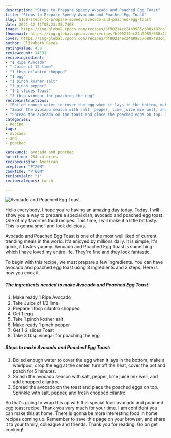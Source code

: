 ```yaml
---
description: "Steps to Prepare Speedy Avocado and Poached Egg Toast"
title: "Steps to Prepare Speedy Avocado and Poached Egg Toast"
slug: 5169-steps-to-prepare-speedy-avocado-and-poached-egg-toast
date: 2021-12-11T08:23:25.740Z
image: https://img-global.cpcdn.com/recipes/bf90214ec24a9985/680x482cq70/avocado-and-poached-egg-toast-recipe-main-photo.jpg
thumbnail: https://img-global.cpcdn.com/recipes/bf90214ec24a9985/680x482cq70/avocado-and-poached-egg-toast-recipe-main-photo.jpg
cover: https://img-global.cpcdn.com/recipes/bf90214ec24a9985/680x482cq70/avocado-and-poached-egg-toast-recipe-main-photo.jpg
author: Elizabeth Reyes
ratingvalue: 4.8
reviewcount: 14191
recipeingredient:
- "1 Ripe Avocado"
- " Juice of 12 lime"
- "1 tbsp cilantro chopped"
- "1 egg"
- "1 pinch kosher salt"
- "1 pinch pepper"
- "1-2 slices Toast"
- "3 tbsp vinegar for poaching the egg"
recipeinstructions:
- "Boiled enough water to cover the egg when it lays in the bottom, make a whirlpool, drop the egg at the center, turn off the heat, cover the pot and poach for 5 minutes."
- "Smash the avocado season with salt, pepper, lime juice mix well, and add chopped cilantro."
- "Spread the avocado on the toast and place the poached eggs on top. Sprinkle with salt, pepper, and fresh chopped cilantro."
categories:
- Recipe
tags:
- avocado
- and
- poached

katakunci: avocado and poached 
nutrition: 254 calories
recipecuisine: American
preptime: "PT20M"
cooktime: "PT60M"
recipeyield: "1"
recipecategory: Lunch

---
```



![Avocado and Poached Egg Toast](https://img-global.cpcdn.com/recipes/bf90214ec24a9985/680x482cq70/avocado-and-poached-egg-toast-recipe-main-photo.jpg)

Hello everybody, I hope you're having an amazing day today. Today, I will show you a way to prepare a special dish, avocado and poached egg toast. One of my favorites food recipes. This time, I will make it a little bit tasty. This is gonna smell and look delicious.

Avocado and Poached Egg Toast is one of the most well liked of current trending meals in the world. It's enjoyed by millions daily. It is simple, it's quick, it tastes yummy. Avocado and Poached Egg Toast is something which I have loved my entire life. They're fine and they look fantastic.




To begin with this recipe, we must prepare a few ingredients. You can have avocado and poached egg toast using 8 ingredients and 3 steps. Here is how you cook it.

<!--inarticleads1-->

##### The ingredients needed to make Avocado and Poached Egg Toast:

1. Make ready 1 Ripe Avocado
1. Take  Juice of 1/2 lime
1. Prepare 1 tbsp cilantro chopped
1. Get 1 egg
1. Take 1 pinch kosher salt
1. Make ready 1 pinch pepper
1. Get 1-2 slices Toast
1. Take 3 tbsp vinegar for poaching the egg




<!--inarticleads2-->

##### Steps to make Avocado and Poached Egg Toast:

1. Boiled enough water to cover the egg when it lays in the bottom, make a whirlpool, drop the egg at the center, turn off the heat, cover the pot and poach for 5 minutes.
1. Smash the avocado season with salt, pepper, lime juice mix well, and add chopped cilantro.
1. Spread the avocado on the toast and place the poached eggs on top. Sprinkle with salt, pepper, and fresh chopped cilantro.




So that's going to wrap this up with this special food avocado and poached egg toast recipe. Thank you very much for your time. I am confident you can make this at home. There is gonna be more interesting food in home recipes coming up. Remember to save this page on your browser, and share it to your family, colleague and friends. Thank you for reading. Go on get cooking!
